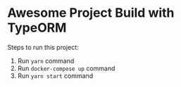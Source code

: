 # Awesome Project Build with TypeORM
        
Steps to run this project:

1. Run `yarn` command
2. Run `docker-compose up` command
3. Run `yarn start` command
